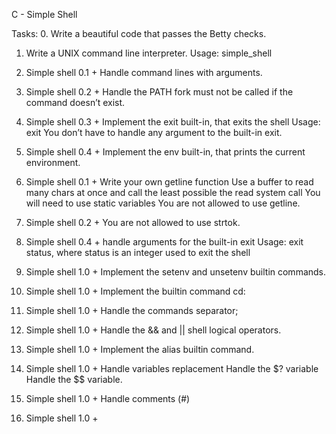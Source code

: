 C - Simple Shell

Tasks:
0. Write a beautiful code that passes the Betty checks.

1. Write a UNIX command line interpreter.
Usage: simple_shell

2. Simple shell 0.1 +
Handle command lines with arguments.

3. Simple shell 0.2 +
Handle the PATH
fork must not be called if the command doesn’t exist.

4. Simple shell 0.3 +
Implement the exit built-in, that exits the shell
Usage: exit
You don’t have to handle any argument to the built-in exit.

5. Simple shell 0.4 +
Implement the env built-in, that prints the current environment.

6. Simple shell 0.1 +
Write your own getline function
Use a buffer to read many chars at once and call the least possible the read system call
You will need to use static variables
You are not allowed to use getline.

7. Simple shell 0.2 +
You are not allowed to use strtok.

8. Simple shell 0.4 +
handle arguments for the built-in exit
Usage: exit status, where status is an integer used to exit the shell

9. Simple shell 1.0 +
Implement the setenv and unsetenv builtin commands.

10. Simple shell 1.0 +
Implement the builtin command cd:

11. Simple shell 1.0 +
Handle the commands separator;

12. Simple shell 1.0 +
Handle the && and || shell logical operators.

13. Simple shell 1.0 +
Implement the alias builtin command.

14. Simple shell 1.0 +
Handle variables replacement
Handle the $? variable
Handle the $$ variable.

15. Simple shell 1.0 +
Handle comments (#)

16. Simple shell 1.0 +
